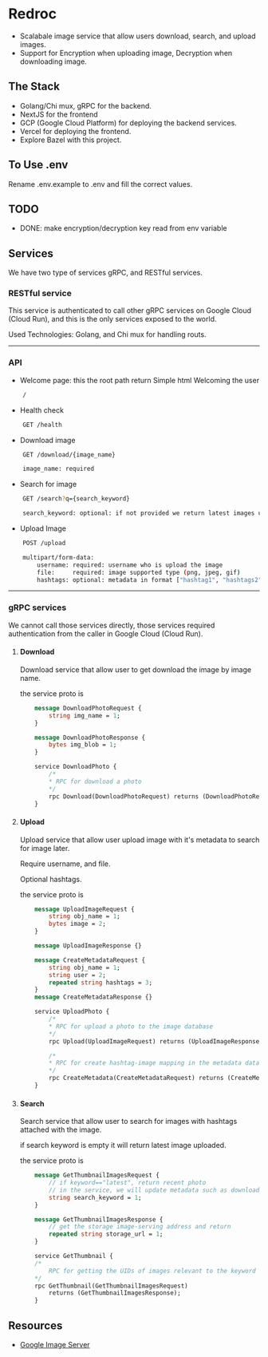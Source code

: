 # Redroc

- Scalabale image service that allow users download, search, and upload images.
- Support for Encryption when uploading image, Decryption when downloading image.

## The Stack
- Golang/Chi mux, gRPC for the backend.
- NextJS for the frontend
- GCP (Google Cloud Platform) for deploying the backend services.
- Vercel for deploying the frontend.
- Explore Bazel with this project.

## To Use .env

Rename .env.example to .env and fill the correct values.

## TODO

- DONE: make encryption/decryption key read from env variable

## Services

We have two type of services gRPC, and RESTful services.

### RESTful service

This service is authenticated to call other gRPC services on Google Cloud (Cloud Run), and this is the only services exposed to the world.

Used Technologies: Golang, and Chi mux for handling routs.

---

### API

- Welcome page: this the root path return Simple html Welcoming the user

```bash
    /
```

- Health check

```bash
    GET /health
```

- Download image

```bash
    GET /download/{image_name}

    image_name: required
```

- Search for image

```bash
    GET /search?q={search_keyword}

    search_keyword: optional: if not provided we return latest images uploaded
```

- Upload Image

```bash
    POST /upload

    multipart/form-data:
        username: required: username who is upload the image
        file:     required: image supported type (png, jpeg, gif)
        hashtags: optional: metadata in format ["hashtag1", "hashtags2", ...]
```

---

### gRPC services

We cannot call those services directly, those services required authentication from the caller in Google Cloud (Cloud Run).

1. #### Download

    Download service that allow user to get download the image by image name.

    the service proto is

    ```proto
        message DownloadPhotoRequest {
            string img_name = 1;
        }

        message DownloadPhotoResponse {
            bytes img_blob = 1;
        }

        service DownloadPhoto {
            /*
            * RPC for download a photo
            */
            rpc Download(DownloadPhotoRequest) returns (DownloadPhotoResponse);
        }
    ```

2. #### Upload

    Upload service that allow user upload image with it's metadata to search for image later.

    Require username, and file.

    Optional hashtags.

    the service proto is

    ```proto
        message UploadImageRequest {
            string obj_name = 1;
            bytes image = 2;
        }

        message UploadImageResponse {}

        message CreateMetadataRequest {
            string obj_name = 1;
            string user = 2;
            repeated string hashtags = 3;
        }
        message CreateMetadataResponse {}

        service UploadPhoto {
            /*
            * RPC for upload a photo to the image database
            */
            rpc Upload(UploadImageRequest) returns (UploadImageResponse);

            /*
            * RPC for create hashtag-image mapping in the metadata database
            */
            rpc CreateMetadata(CreateMetadataRequest) returns (CreateMetadataResponse);
        }

    ```

3. #### Search

    Search service that allow user to search for images with hashtags attached with the image.

    if search keyword is empty it will return latest image uploaded.

    the service proto is

    ```proto
        message GetThumbnailImagesRequest {
            // if keyword=="latest", return recent photo
            // in the service, we will update metadata such as download_times accordingly
            string search_keyword = 1;
        }

        message GetThumbnailImagesResponse {
            // get the storage image-serving address and return
            repeated string storage_url = 1;
        }

        service GetThumbnail {
        /*
            RPC for getting the UIDs of images relevant to the keyword
        */
        rpc GetThumbnail(GetThumbnailImagesRequest)
            returns (GetThumbnailImagesResponse);
        }
    ```

## Resources

- [Google Image Server](https://sre.google/classroom/imageserver/)
